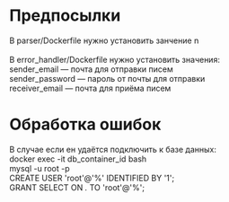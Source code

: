 Предпосылки
=========

В parser/Dockerfile нужно установить занчение n \
\
В error_handler/Dockerfile нужно установить значения: \
sender_email — почта для отправки писем \
sender_password — пароль от почты для отправки \
receiver_email — почта для приёма писем


Обработка ошибок
=========
В случае если ен удаётся подключить к базе данных:\
docker exec -it db_container_id bash\
mysql -u root -p\
CREATE USER 'root'@'%' IDENTIFIED BY '1';\
GRANT SELECT ON *.* TO 'root'@'%';
